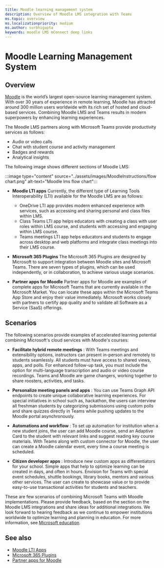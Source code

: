 ```yaml
---
title: Moodle learning management system
description: Overview of Moodle LMS integration with Teams
ms.topic: overview
ms.localizationpriority: medium
ms.author: surbhigupta
keywords: moodle LMS mConnect deep links
---
```


# Moodle Learning Management System

## Overview

[Moodle](https://moodle.com/about/) is the world’s largest open-source learning management system. With over 30 years of experience in remote learning, Moodle has attracted around 300 million users worldwide with its rich set of hosted and cloud-based services. Combining Moodle LMS and Teams results in modern superpowers by enhancing learning experiences.
 
The Moodle LMS partners along with Microsoft Teams provide productivity services as follows:

* Audio or video calls
* Chat with student course and activity management
* Badges and rewards
* Analytical insights

 The following image shows different sections of Moodle LMS: 

:::image type="content" source="../assets/images/MoodleInstructions/flow chart.png" alt-text="Moodle lms flow chart":::

* **Moodle LTI apps**
Currently, the different type of Learning Tools Interoperability (LTI) available for the Moodle LMS are as follows:
  * OneDrive LTI app provides modern enhanced experience with services, such as accessing and sharing personal and class files within LMS.
  * Class Teams LTI app helps educators with creating a class with user roles within LMS course, and students with accessing and engaging within LMS course.
  * Teams meetings LTI app helps educators and students to engage across desktop and web platforms and integrate class meetings into their LMS course.

* **Microsoft 365 Plugins**
The Microsoft 365 Plugins are designed by Microsoft to support integration between Moodle sites and Microsoft Teams. There are seven types of plugins, which can be used independently, or in collaboration, to achieve various usage scenarios.

* **Partner apps for Moodle**
Partner apps for Moodle are examples of complete apps for Microsoft Teams that are currently available in the Microsoft Market. You can locate these apps within the Microsoft Teams App Store and enjoy their value immediately. Microsoft works closely with partners to certify app quality and to validate all Software as a Service (SaaS) offerings.

## Scenarios

The following scenarios provide examples of accelerated learning potential combining Microsoft's cloud services with Moodle's courses:

* **Facilitate hybrid remote meetings** : With Teams meetings and extensibility options, instructors can present in-person and remotely to students seamlessly. All students must have access to shared views, apps, and polls. For enhanced follow-up task, you must include the option for multi-language transcription and audio or video course recordings. Teams and Moodle are game changers, working together to share roosters, activities, and tasks.

* **Personalize meeting panels and apps** : You can use Teams Graph API endpoints to create unique collaborative learning experiences. For special initiatives in school such as, hackathon, the users can interview all freshman students by categorizing submissions using custom polls and share quizzes directly in Teams while pushing updates to the Moodle portal asynchronously.

* **Automations and workflow** : To set up automation for institution when a new student joins, the user can add Moodle course, send an Adaptive Card to the student with relevant links and suggest reading key course materials. With Teams along with custom connector for Moodle, the user can create a Moodle calendar event, every time a course meeting is scheduled.

* **Citizen developer apps** : Introduce new custom apps as differentiators for your school. Simple apps that help to optimize learning can be created in days, and often in hours. Envision for Teams with special event schedules, shuttle bookings, library books, mentors and various other services. The user can create to showcase value or to provide easy-to-use transactional activities for students and teachers.

These are few scenarios of combining Microsoft Teams with Moodle implementations. Please provide feedback, based on the section on the Moodle LMS integrations and share ideas for additional integrations. We look forward to hearing feedback as we continue to empower institutions worldwide to optimize learning and planning in education. For more information, see [Microsoft education](https://www.microsoft.com/education).

## See also

* [Moodle LTI Apps](moodle-lti-apps.md)
* [Microsoft 365 Plugins](m365-plugins/m365-plugins-overview.md)
* [Partner apps for Moodle](partner-apps-for-moodle.md)
